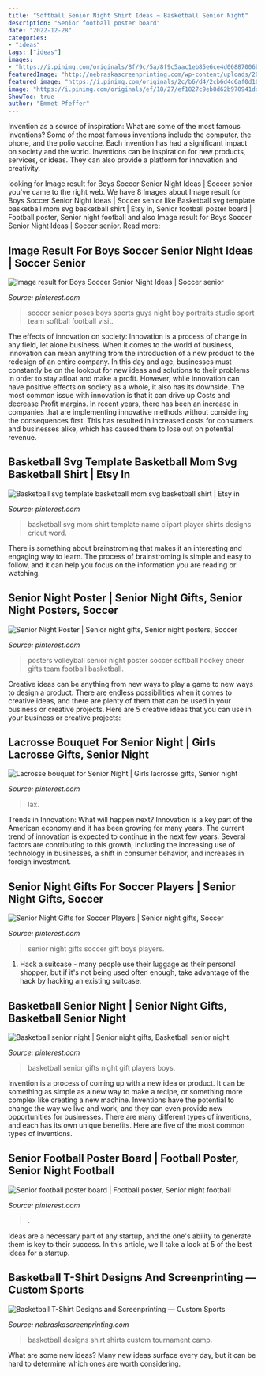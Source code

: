 ```yaml
---
title: "Softball Senior Night Shirt Ideas ~ Basketball Senior Night"
description: "Senior football poster board"
date: "2022-12-28"
categories:
- "ideas"
tags: ["ideas"]
images:
- "https://i.pinimg.com/originals/8f/9c/5a/8f9c5aac1eb85e6ce4d06887006b1724.jpg"
featuredImage: "http://nebraskascreenprinting.com/wp-content/uploads/2015/07/StateGBB_51.jpg"
featured_image: "https://i.pinimg.com/originals/2c/b6/d4/2cb6d4c6af0d103fcd5745b3a397ab2e.jpg"
image: "https://i.pinimg.com/originals/ef/18/27/ef1827c9eb8d62b970941dd8401b6724.jpg"
ShowToc: true
author: "Emmet Pfeffer"
---
```



Invention as a source of inspiration: What are some of the most famous inventions?
Some of the most famous inventions include the computer, the phone, and the polio vaccine. Each invention has had a significant impact on society and the world. Inventions can be inspiration for new products, services, or ideas. They can also provide a platform for innovation and creativity.

	

		
looking for Image result for Boys Soccer Senior Night Ideas | Soccer senior you've came to the right web. We have 8 Images about Image result for Boys Soccer Senior Night Ideas | Soccer senior like Basketball svg template basketball mom svg basketball shirt | Etsy in, Senior football poster board | Football poster, Senior night football and also Image result for Boys Soccer Senior Night Ideas | Soccer senior. Read more:
		
    
## Image Result For Boys Soccer Senior Night Ideas | Soccer Senior

<img loading=lazy src="https://i.pinimg.com/originals/ef/18/27/ef1827c9eb8d62b970941dd8401b6724.jpg" onerror="this.onerror=null;this.src='https://tse1.mm.bing.net/th?id=OIP.1Ddix0ECI68GduRVKEGp6QAAAA&amp;pid=15.1';" alt="Image result for Boys Soccer Senior Night Ideas | Soccer senior">

_Source: pinterest.com_

>soccer senior poses boys sports guys night boy portraits studio sport team softball football visit. 

	

The effects of innovation on society:
Innovation is a process of change in any field, let alone business. When it comes to the world of business, innovation can mean anything from the introduction of a new product to the redesign of an entire company. In this day and age, businesses must constantly be on the lookout for new ideas and solutions to their problems in order to stay afloat and make a profit.
However, while innovation can have positive effects on society as a whole, it also has its downside. The most common issue with innovation is that it can drive up Costs and decrease Profit margins. In recent years, there has been an increase in companies that are implementing innovative methods without considering the consequences first. This has resulted in increased costs for consumers and businesses alike, which has caused them to lose out on potential revenue.

    
## Basketball Svg Template Basketball Mom Svg Basketball Shirt | Etsy In

<img loading=lazy src="https://i.pinimg.com/736x/9e/86/be/9e86be8856e2d3047f45eea5e11cba54.jpg" onerror="this.onerror=null;this.src='https://tse4.mm.bing.net/th?id=OIP.zIkDzI-qbxPR54fm35jmNwHaF7&amp;pid=15.1';" alt="Basketball svg template basketball mom svg basketball shirt | Etsy in">

_Source: pinterest.com_

>basketball svg mom shirt template name clipart player shirts designs cricut word. 

	

There is something about brainstroming that makes it an interesting and engaging way to learn. The process of brainstroming is simple and easy to follow, and it can help you focus on the information you are reading or watching.

    
## Senior Night Poster | Senior Night Gifts, Senior Night Posters, Soccer

<img loading=lazy src="https://i.pinimg.com/originals/79/d2/74/79d2743ac1998ceae934a4db378c7433.jpg" onerror="this.onerror=null;this.src='https://tse1.mm.bing.net/th?id=OIP.89tr2hOmglTA7cu6VpiduwHaJ4&amp;pid=15.1';" alt="Senior Night Poster | Senior night gifts, Senior night posters, Soccer">

_Source: pinterest.com_

>posters volleyball senior night poster soccer softball hockey cheer gifts team football basketball. 

	

Creative ideas can be anything from new ways to play a game to new ways to design a product. There are endless possibilities when it comes to creative ideas, and there are plenty of them that can be used in your business or creative projects. Here are 5 creative ideas that you can use in your business or creative projects:

    
## Lacrosse Bouquet For Senior Night | Girls Lacrosse Gifts, Senior Night

<img loading=lazy src="https://i.pinimg.com/originals/2c/b6/d4/2cb6d4c6af0d103fcd5745b3a397ab2e.jpg" onerror="this.onerror=null;this.src='https://tse1.mm.bing.net/th?id=OIP.0t_zJIM5hHiuqyz21J7COwHaJ4&amp;pid=15.1';" alt="Lacrosse bouquet for Senior Night | Girls lacrosse gifts, Senior night">

_Source: pinterest.com_

>lax. 

	

Trends in Innovation: What will happen next?
Innovation is a key part of the American economy and it has been growing for many years. The current trend of innovation is expected to continue in the next few years. Several factors are contributing to this growth, including the increasing use of technology in businesses, a shift in consumer behavior, and increases in foreign investment.

    
## Senior Night Gifts For Soccer Players | Senior Night Gifts, Soccer

<img loading=lazy src="https://i.pinimg.com/originals/72/05/74/7205744efd7d432ae24c2b35e281608b.jpg" onerror="this.onerror=null;this.src='https://tse4.mm.bing.net/th?id=OIP.JbL6hOufomguspSBVZzAVwHaF0&amp;pid=15.1';" alt="Senior Night Gifts for Soccer Players | Senior night gifts, Soccer">

_Source: pinterest.com_

>senior night gifts soccer gift boys players. 

	

1. Hack a suitcase - many people use their luggage as their personal shopper, but if it's not being used often enough, take advantage of the hack by hacking an existing suitcase.

    
## Basketball Senior Night | Senior Night Gifts, Basketball Senior Night

<img loading=lazy src="https://i.pinimg.com/originals/47/87/77/47877761c842434647d290b46c08a41d.jpg" onerror="this.onerror=null;this.src='https://tse2.mm.bing.net/th?id=OIP.odzISrBEKyJCUAFj54Z-xwHaJ4&amp;pid=15.1';" alt="Basketball senior night | Senior night gifts, Basketball senior night">

_Source: pinterest.com_

>basketball senior gifts night gift players boys. 

	

Invention is a process of coming up with a new idea or product. It can be something as simple as a new way to make a recipe, or something more complex like creating a new machine. Inventions have the potential to change the way we live and work, and they can even provide new opportunities for businesses. There are many different types of inventions, and each has its own unique benefits. Here are five of the most common types of inventions.

    
## Senior Football Poster Board | Football Poster, Senior Night Football

<img loading=lazy src="https://i.pinimg.com/originals/8f/9c/5a/8f9c5aac1eb85e6ce4d06887006b1724.jpg" onerror="this.onerror=null;this.src='https://tse2.mm.bing.net/th?id=OIP.QtPu-X55iowiv7qc6wkiUwHaNK&amp;pid=15.1';" alt="Senior football poster board | Football poster, Senior night football">

_Source: pinterest.com_

>. 

	

Ideas are a necessary part of any startup, and the one's ability to generate them is key to their success. In this article, we'll take a look at 5 of the best ideas for a startup.

    
## Basketball T-Shirt Designs And Screenprinting — Custom Sports

<img loading=lazy src="http://nebraskascreenprinting.com/wp-content/uploads/2015/07/StateGBB_51.jpg" onerror="this.onerror=null;this.src='https://tse1.mm.bing.net/th?id=OIP.1p8_QWvg929naeO3u8h7-wHaHa&amp;pid=15.1';" alt="Basketball T-Shirt Designs and Screenprinting — Custom Sports">

_Source: nebraskascreenprinting.com_

>basketball designs shirt shirts custom tournament camp. 

	

What are some new ideas?
Many new ideas surface every day, but it can be hard to determine which ones are worth considering.

